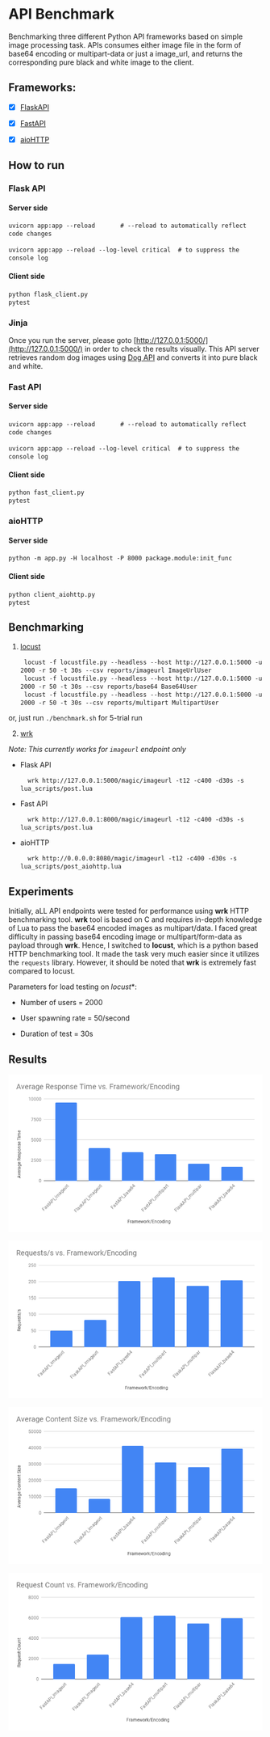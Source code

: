 # API Benchmark

Benchmarking three different Python API frameworks based on simple image processing task. APIs consumes either image file in the form of base64 encoding or multipart-data or just a image_url, and returns the corresponding pure black and white image to the client.

## Frameworks:
- [x] [FlaskAPI](https://flask-restful.readthedocs.io/en/latest/)
- [x] [FastAPI](https://fastapi.tiangolo.com/)
- [x] [aioHTTP](https://docs.aiohttp.org/en/stable/)


## How to run

### Flask API

#### Server side
    uvicorn app:app --reload       # --reload to automatically reflect code changes

    uvicorn app:app --reload --log-level critical  # to suppress the console log


#### Client side
    python flask_client.py
    pytest

### Jinja
Once you run the server, please goto [http://127.0.0.1:5000/](http://127.0.0.1:5000/)
in order to check the results visually. This API server retrieves random dog images
using [Dog API](https://dog.ceo/dog-api/) and converts it into pure black and white.

### Fast API

#### Server side
    uvicorn app:app --reload       # --reload to automatically reflect code changes

    uvicorn app:app --reload --log-level critical  # to suppress the console log


#### Client side
    python fast_client.py
    pytest


### aioHTTP

#### Server side
    python -m app.py -H localhost -P 8000 package.module:init_func


#### Client side
    python client_aiohttp.py
    pytest


## Benchmarking
1. [locust](https://locust.io/)
   

        locust -f locustfile.py --headless --host http://127.0.0.1:5000 -u 2000 -r 50 -t 30s --csv reports/imageurl ImageUrlUser
        locust -f locustfile.py --headless --host http://127.0.0.1:5000 -u 2000 -r 50 -t 30s --csv reports/base64 Base64User
        locust -f locustfile.py --headless --host http://127.0.0.1:5000 -u 2000 -r 50 -t 30s --csv reports/multipart MultipartUser

or, just run `./benchmark.sh` for 5-trial run

2. [wrk](https://github.com/wg/wrk)

*Note: This currently works for `imageurl` endpoint only*

- Flask API


        wrk http://127.0.0.1:5000/magic/imageurl -t12 -c400 -d30s -s lua_scripts/post.lua

- Fast API


        wrk http://127.0.0.1:8000/magic/imageurl -t12 -c400 -d30s -s lua_scripts/post.lua

- aioHTTP


        wrk http://0.0.0.0:8080/magic/imageurl -t12 -c400 -d30s -s lua_scripts/post_aiohttp.lua

## Experiments

Initially, aLL API endpoints were tested for performance using **wrk** HTTP benchmarking tool. 
**wrk** tool is based on C and requires in-depth knowledge of Lua to pass the base64 encoded images as multipart/data. I faced great difficulty in passing base64 encoding image or multipart/form-data as payload through **wrk**. Hence, I switched to **locust**, which is a python based HTTP benchmarking tool. It made the task very much easier since it utilizes the `requests` library. However, it should be noted that **wrk** is extremely fast compared to locust.

Parameters for load testing on *locust**:

- Number of users = 2000

- User spawning rate = 50/second

- Duration of test = 30s


## Results


![Latency](/assets/latency.png)


![Request/Second](/assets/request_per_second.png)


![Content Size](/assets/content_size.png)


![Request Count](/assets/request_count.png)
 
